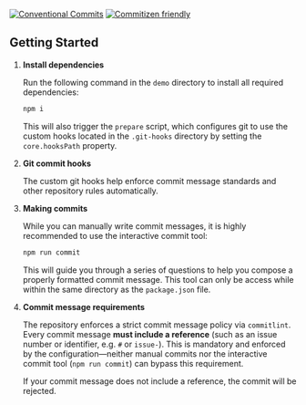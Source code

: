 [![Conventional Commits](https://img.shields.io/badge/Conventional%20Commits-1.0.0-%23FE5196?logo=conventionalcommits&logoColor=white)](https://conventionalcommits.org)
[![Commitizen friendly](https://img.shields.io/badge/commitizen-friendly-brightgreen.svg)](http://commitizen.github.io/cz-cli/)

## Getting Started

1. **Install dependencies**

   Run the following command in the `demo` directory to install all required dependencies:

   ```bash
   npm i
   ```

   This will also trigger the `prepare` script, which configures git to use the custom hooks located in the `.git-hooks` directory by setting the `core.hooksPath` property.

2. **Git commit hooks**

   The custom git hooks help enforce commit message standards and other repository rules automatically.

3. **Making commits**

   While you can manually write commit messages, it is highly recommended to use the interactive commit tool:

   ```bash
   npm run commit
   ```

   This will guide you through a series of questions to help you compose a properly formatted commit message. This tool can only be access while within the same directory as the `package.json` file.

4. **Commit message requirements**

   The repository enforces a strict commit message policy via `commitlint`. Every commit message **must include a reference** (such as an issue number or identifier, e.g. `#` or `issue-`). This is mandatory and enforced by the configuration—neither manual commits nor the interactive commit tool (`npm run commit`) can bypass this requirement.

   If your commit message does not include a reference, the commit will be rejected.
